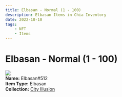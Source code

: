 ```yaml
---
title: Elbasan - Normal (1 - 100)
description: Elbasan Items in Chia Inventory
date: 2022-10-10
tags:
    - NFT
    - Items
---
```


# Elbasan - Normal (1 - 100)
<div class="item_thumbnail">
<img loading="lazy" src="https://d2t4fwnxbp25xzbi4nvatamj3x3jwelygpoqc6ptp3xzkzqfbepa.arweave.net/HqfC2bcL9dvkKONqCYGJ3fabEXgz3QF5837vlWYFCR4"><br/>
<div><strong>Name:</strong> Elbasan#512</div>
<div><strong>Item Type:</strong> Elbasan</div>
<div><strong>Collection:</strong> <a href="https://www.spacescan.io/xch/nft/collection/col1lend2dcn558km4wcwta4xnkfv3xpcmlp9kyt0m909emvfxechlyqdl5ndg">City Illusion</a></div>
</div>

